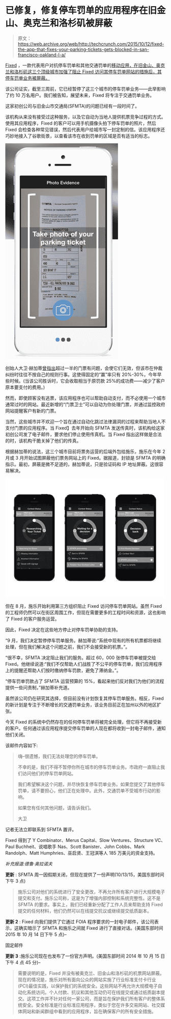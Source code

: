 # 已修复，修复停车罚单的应用程序在旧金山、奥克兰和洛杉矶被屏蔽

> 原文：<https://web.archive.org/web/http://techcrunch.com/2015/10/12/fixed-the-app-that-fixes-your-parking-tickets-gets-blocked-in-san-francisco-oakland-l-a/>

[Fixed](https://web.archive.org/web/20221130174759/http://getfixed.me/) ，一款代表用户对抗停车罚单和其他交通罚单的[移动应用，在旧金山、奥克兰和洛杉矶这三个顶级城市加强了阻止 Fixed 访问其停车罚单网站的措施后，其停车罚单业务被屏蔽。](https://web.archive.org/web/20221130174759/https://beta.techcrunch.com/2014/01/15/fight-parking-ticket-fixed/)

该公司证实，截至三周前，它已经暂停了这三个城市的停车罚单业务——此举影响了约 10 万名用户。我们被告知，展望未来，Fixed 将专注于交通罚单业务。

这家初创公司与旧金山市交通局(SFMTA)的问题已经有一段时间了。

该机构从来没有接受过这种服务，以及它自动为当地人提供机票竞争过程的方式。使用其应用程序，Fixed 的客户可以用手机摄像头拍下停车罚单的照片，然后 Fixed 会检查各种常见错误，然后代表用户给城市写一封定制的信。该应用程序还巧妙地接入了谷歌街景，以查看该市在收到罚单的区域是否有适当的标志。

![fixed-app](img/d6bb60109d2c7d83865a4875218b4d4c.png)

创始人大卫·赫加蒂[曾指出](https://web.archive.org/web/20221130174759/https://beta.techcrunch.com/2015/05/22/fixeds-app-can-now-fix-your-new-york-parking-tickets/)超过一半的门票有问题，会使它们无效，但该市在仲裁纠纷时往往不按自己的规则行事。这使得固定的“赢”率只有 20%-30%，今年早些时候。(当该公司胜诉时，它会收取相当于原罚款 25%的成功费——减少了客户原本要支付的费用。)

然而，即使顾客没有逃票，该应用程序也可以帮助自动支付，而不必使用一个城市通常过时的网站。最近新增的“门票卫士”可以自动为你处理门票，并通过监控政府网站提醒客户有新的门票。

当然，这些城市并不欢迎一个旨在通过自动化跳过法律漏洞的过程来帮助当地人不支付门票的应用程序。当 Fixed】去年开始向 SFMTA 发送传真时，该机构给这家初创公司发了电子邮件，要求他们停止使用传真机。当 Fixed 指出这样做是合法的时，该机构干脆关掉了他们的传真。

根据赫加蒂的说法，这三个城市目前将票务运营的后端外包给施乐，施乐在今年 2 月或 3 月开始试图屏蔽他们票务网站上的 Fixed。据报道，封锁是 SFMTA 的明确指示。最初，屏蔽是微不足道的，赫加蒂说，只是验证码和 IP 地址屏蔽。这很容易解决。

![fixed-app](img/3c8ba425b7659cd443d25d040982a801.png)

但在 8 月，施乐开始利用第三方组织阻止 Fixed 访问停车罚单网站。虽然 Fixed 的工程师仍然可以在街区周围工作，但现在需要更多的工程时间和资源，这也影响了 Fixed 的客户服务运营。

因此，Fixed 决定在这些地方停止对停车罚单协助的支持。

“9 月，我们决定暂停停车罚单服务。赫加蒂说:“系统中现有的所有机票都将继续处理，但在我们解决这个问题之前，我们不会接受新的机票。”。

“很不幸，SFMTA 决定阻止我们的服务。超过 60，000 张停车罚单被提交给 Fixed。他继续说道:“我们不仅帮助人们战胜了不公平的停车罚单，我们应用程序上的提醒还帮助人们按时缴纳停车罚款，避免了滞纳金。”。

“停车罚单罚款占了 SFMTA 运营预算的 15%，看起来他们反对我们为他们的流程提供一些问责制，”赫加蒂补充道。

虽然该公司仍在研究其选择，但目前没有计划恢复其停车罚单服务。相反，Fixed 的新计划是专注于不断增长的交通罚单业务，该业务目前正在加州以外的地区扩张。

今天 Fixed 的系统中仍然存在的任何停车罚单将被完全处理，但它将不再接受新的客户。任何通过该应用程序提交停车罚单的人现在都将收到一封电子邮件，通知他们关闭。

该邮件内容如下:

> 嗨–很遗憾，我们无法处理您的停车罚单。
> 
> 不幸的是，我们不得不暂停你所在城市的停车罚单业务。市政府一直阻止我们访问他们的停车罚单网站。
> 
> 我们希望解决这个问题，并尽快恢复停车罚单业务。如果您提交了其他停车罚单，请不要担心，他们正在处理中。此外，交通罚单不受城市行动的影响。
> 
> 如果您有任何其他问题，请告诉我们。
> 
> 大卫

记者无法立即联系到 SFMTA 置评。

Fixed 得到了 Y Combinator、Merus Capital、Slow Ventures、Structure VC、Paul Buchheit、说唱歌手 Nas、Scott Banister、John Cobbs、Mark Randolph、Matt Humphries、巫启贤、王冠淇等人 185 万美元的资金支持。

*补充报道:德鲁·奥拉诺夫*

**更新** : SFMTA 周一因假期关闭，但现在提供了一份声明(10/13/15，美国东部时间下午 3 点)

> 施乐公司对他们的系统进行了安全更改，不再允许所有客户进行大规模电子提交和支付。施乐公司称，这是为了增强内部控制和系统完整性。这不是 SFMTA 的要求。事实上，我们已经重新分配了工作人员来帮助支持 Fixed 提交的任何材料，他们仍然可以在线提交抗议或继续提交纸质副本。

**更新 2** : Fixed 向我们提供了它通过 FOIA 程序要求的一封电子邮件，该公司表示，这确实暗示了 SFMTA 和施乐之间就 Fixed 进行了直接对话。(美国东部时间 2015 年 10 月 14 日下午 5 点)–

固定邮件

**更新 3** :施乐公司现在也发布了一份官方声明。(美国东部时间 2014 年 10 月 15 日下午 4 点 45 分)–

> 需要说明的是，Fixed 并没有被奥克兰、旧金山和洛杉矶的机票网站屏蔽。现在的情况是，施乐对所有面向公众的网站实施了行业标准支付卡行业(PCI)最佳实践，以保护我们的系统安全。这些网站不再允许大规模电子自动化系统访问。个人付款、抗议和其他互动仍可在线提交或通过纸质副本提交。这项工作并不针对任何一家公司，而是旨在保护我们所有客户的整体系统安全。安全标准是行业标准应用程序，类似于您在许多交易网站、社交媒体网站和新闻群组中看到的应用程序，旨在确保客户的所有安全措施。